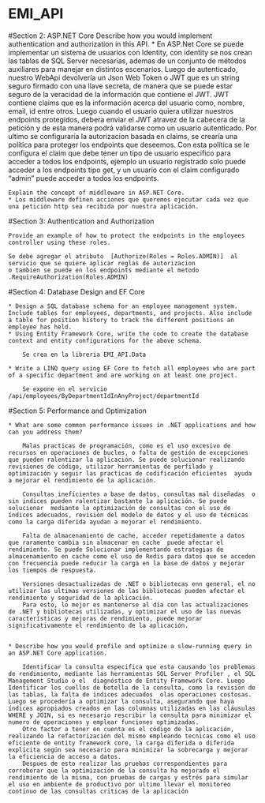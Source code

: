 # EMI_API

#Section 2: ASP.NET Core
	Describe how you would implement authentication and authorization in this API.
	* En ASP.Net Core se puede implementar un sistema de usuarios con Identity, con identity se nos crean las tablas de SQL Server necesarias, ademas de un conjunto de métodos auxiliares para manejar en distintos escenarios. Luego de autenticado, nuestro WebApi devolvería un Json Web Token o JWT que es un string seguro firmado con una llave secreta, de manera que se puede estar seguro de la veracidad de la información que contiene el JWT. JWT contiene claims que es la información acerca del usuario como, nombre, email, id entre otros. Luego cuando el usuario quiera utilizar nuestros endpoints protegidos, debera enviar el JWT atravez de la cabecera de la petición y de esta manera podrá validarse como un usuario autenticado. Por ultimo se configuraría la autorizacion basada en claims,  se crearía una política para proteger los endpoints que deseemos. Con esta política se le configura el claim  que debe tener un tipo de usuario especifico para acceder a todos los endpoints, ejemplo un usuario registrado solo puede acceder a los endpoints tipo get, y un usuario con el claim configurado “admin” puede acceder a todos los endpoints. 
	
	Explain the concept of middleware in ASP.NET Core.
	* Los middleware definen acciones que queremos ejecutar cada vez que una petición http sea recibida por nuestra aplicación.

#Section 3: Authentication and Authorization

	Provide an example of how to protect the endpoints in the employees controller using these roles.
	
	Se debe agregar el atributo  [Authorize(Roles = Roles.ADMIN)]  al servicio que se quiere aplicar reglas de autorizacion
	o tambien se puede en los endpoints mediante el metodo .RequireAuthorization(Roles.ADMIN)
	
#Section 4: Database Design and EF Core

	* Design a SQL database schema for an employee management system. Include tables for employees, departments, and projects. Also include a table for position history to track the different positions an employee has held.
	* Using Entity Framework Core, write the code to create the database context and entity configurations for the above schema.
	
		Se crea en la libreria EMI_API.Data
		
	* Write a LINQ query using EF Core to fetch all employees who are part of a specific department and are working on at least one project.
	
		Se expone en el servicio /api/employees/ByDepartmentIdInAnyProject/departmentId
		
#Section 5: Performance and Optimization 

	* What are some common performance issues in .NET applications and how can you address them? 

		Malas practicas de programación, como es el uso excesivo de recursos en operaciones de bucles, o falta de gestión de excepciones que pueden ralentizar la aplicación. Se puede solucionar realizando revisiones de código, utilizar herramientas de perfilado y optimización y seguir las practicas de codificación eficientes  ayuda a mejorar el rendimiento de la aplicación.

		Consultas ineficientes a base de datos, consultas mal diseñadas  o sin indices pueden ralentizar bastante la aplicación. Se puede solucionar  mediante la optimización de consultas con el uso de índices adecuados, revisión del modelo de datos y el uso de técnicas como la carga diferida ayudan a mejorar el rendimiento.

		Falta de almacenamiento de cache, acceder repetidamente a datos que raramente cambia sin almacenar en cache  puede afectar el rendimiento. Se puede Solucionar implementando estrategias de almacenamiento en cache como el uso de Redis para datos que se acceden con frecuencia puede reducir la carga en la base de datos y mejorar los tiempos de respuesta.

		Versiones desactualizadas de .NET o bibliotecas enn general, el no utilizar las ultimas versiones de las bibliotecas pueden afectar el rendimiento y seguridad de la aplicación.
		Para esto, lo mejor es mantenerse al día con las actualizaciones de .NET y bibliotecas utilizadas, y optimizar el uso de las nuevas características y mejoras de rendimiento, puede mejorar significativamente el rendimiento de la aplicación.


	* Describe how you would profile and optimize a slow-running query in an ASP.NET Core application. 

		Identificar la consulta especifica que esta causando los problemas de rendimiento, mediante las herramientas SQL Server Profiler , el SQL Management Studio o el  diagnóstico de Entity Framework Core. Luego Identificar los cuellos de botella de la consulta, como la revision de las tablas, la falta de indices adecuados  olas operaciones costosas. Luego se procedería a optimizar la consulta, asegurando que haya índices apropiados creados en las columnas utilizadas en las cláusulas WHERE y JOIN, si es necesario rescribir la consulta para minimizar el numero de operaciones y emplear funciones optimizadas.
		Otro factor a tener en cuenta es el código de la aplicación, realizando la refactorización del mismo empleando tecnicas como el uso eficiente de entity framework core, la carga diferida o diferida explicita según sea necesario para minimizar la sobrecarga y mejorar la eficiencia de acceso a datos.
		Despues de esto realizar las pruebas correspondientes para corroborar que la optimización de la consulta ha mejorado el rendimiento de la misma, con pruebas de cargas y estrés para simular el uso en ambiente de productivo por ultimo llevar el monitoreo  continuo de las consultas criticas de la aplicación
